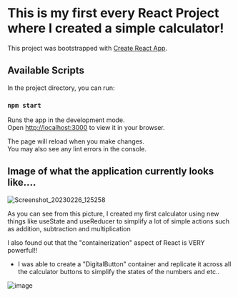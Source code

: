# This is my first every React Project where I created a simple calculator!

This project was bootstrapped with [Create React App](https://github.com/facebook/create-react-app).

## Available Scripts

In the project directory, you can run:

### `npm start`

Runs the app in the development mode.\
Open [http://localhost:3000](http://localhost:3000) to view it in your browser.

The page will reload when you make changes.\
You may also see any lint errors in the console.

## Image of what the application currently looks like....

![Screenshot_20230226_125258](https://user-images.githubusercontent.com/69739606/221427635-b412adb9-bf31-4f9f-9fff-403769a5d79d.png)

As you can see from this picture, I created my first calculator using new things like useState and useReducer to simplify a lot of simple actions such as addition, subtraction and multiplication

I also found out that the "containerization" aspect of React is VERY powerful!! 
  - I was able to create a "DigitalButton" container and replicate it across all the calculator buttons to simplify the states of the numbers and etc..

![image](https://user-images.githubusercontent.com/69739606/221427825-d08365aa-0a2e-40c0-a276-b84bdce3adc6.png)
